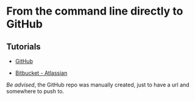 From the command line directly to GitHub
========================================

Tutorials
---------
  - [GitHub](1)

  - [Bitbucket - Atlassian](2)

*Be advised*, the GitHub repo was manually created, just to have a url and somewhere to push to.

[1]: https://help.github.com/articles/adding-an-existing-project-to-github-using-the-command-line/
[2]: https://www.atlassian.com/git/tutorials/syncing/
